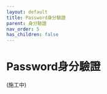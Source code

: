 ```yaml
---
layout: default
title: Password身分驗證
parent: 身分驗證
nav_order: 5
has_children: false
---
```


# Password身分驗證

(施工中)